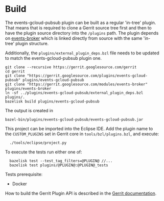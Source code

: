 # Build

The events-gcloud-pubsub plugin can be built as a regular 'in-tree' plugin. That means
that is required to clone a Gerrit source tree first and then to have the plugin
source directory into the `/plugins` path. The plugin depends on [events-broker](https://gerrit.googlesource.com/modules/events-broker)
which is linked directly from source with the same 'in-tree' plugin structure.

Additionally, the `plugins/external_plugin_deps.bzl` file needs to be updated to
match the events-gcloud-pubsub plugin one.

```shell script
git clone --recursive https://gerrit.googlesource.com/gerrit
cd gerrit
git clone "https://gerrit.googlesource.com/plugins/events-gcloud-pubsub" plugins/events-gcloud-pubsub
git clone "https://gerrit.googlesource.com/modules/events-broker" plugins/events-broker
ln -sf ../plugins/events-gcloud-pubsub/external_plugin_deps.bzl plugins/.
bazelisk build plugins/events-gcloud-pubsub
```

The output is created in

```
bazel-bin/plugins/events-gcloud-pubsub/events-gcloud-pubsub.jar
```

This project can be imported into the Eclipse IDE.
Add the plugin name to the `CUSTOM_PLUGINS` set in
Gerrit core in `tools/bzl/plugins.bzl`, and execute:

```
  ./tools/eclipse/project.py
```

To execute the tests run either one of:

```
  bazelisk test --test_tag_filters=@PLUGIN@ //...
  bazelisk test plugins/@PLUGIN@:@PLUGIN@_tests
```
Tests prerequisite:
* Docker

How to build the Gerrit Plugin API is described in the [Gerrit
documentation](../../../Documentation/dev-bazel.html#_extension_and_plugin_api_jar_files).

